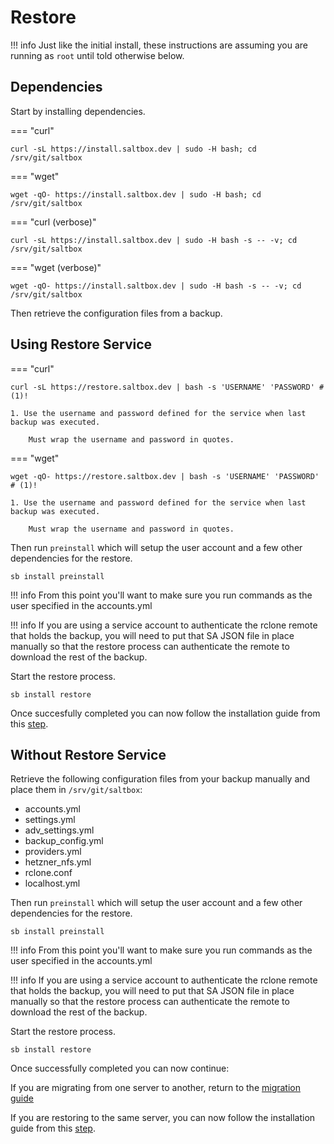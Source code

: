 # Restore

!!! info
    Just like the initial install, these instructions are assuming you are running as `root` until told otherwise below.

## Dependencies

Start by installing dependencies.

=== "curl"
```shell
curl -sL https://install.saltbox.dev | sudo -H bash; cd /srv/git/saltbox
```

=== "wget"
```shell
wget -qO- https://install.saltbox.dev | sudo -H bash; cd /srv/git/saltbox
```

=== "curl (verbose)"
```shell
curl -sL https://install.saltbox.dev | sudo -H bash -s -- -v; cd /srv/git/saltbox
```

=== "wget (verbose)"
```shell
wget -qO- https://install.saltbox.dev | sudo -H bash -s -- -v; cd /srv/git/saltbox
```

Then retrieve the configuration files from a backup.

## Using Restore Service

=== "curl"
```{ .sh .annotate }
curl -sL https://restore.saltbox.dev | bash -s 'USERNAME' 'PASSWORD' # (1)!
```

    1. Use the username and password defined for the service when last backup was executed.

        Must wrap the username and password in quotes.

=== "wget"
```{ .sh .annotate }
wget -qO- https://restore.saltbox.dev | bash -s 'USERNAME' 'PASSWORD' # (1)!
```

    1. Use the username and password defined for the service when last backup was executed.

        Must wrap the username and password in quotes.

Then run `preinstall` which will setup the user account and a few other dependencies for the restore.

```shell
sb install preinstall
```

!!! info
    From this point you'll want to make sure you run commands as the user specified in the accounts.yml

!!! info
    If you are using a service account to authenticate the rclone remote that holds the backup, you will need to put that SA JSON file in place manually so that the restore process can authenticate the remote to download the rest of the backup.

Start the restore process.

```shell
sb install restore
```

Once succesfully completed you can now follow the installation guide from this [step](../../saltbox/install/install.md#step-5-saltbox).

## Without Restore Service

Retrieve the following configuration files from your backup manually and place them in `/srv/git/saltbox`:

* accounts.yml
* settings.yml
* adv_settings.yml
* backup_config.yml
* providers.yml
* hetzner_nfs.yml
* rclone.conf
* localhost.yml

Then run `preinstall` which will setup the user account and a few other dependencies for the restore.

```shell
sb install preinstall
```

!!! info
    From this point you'll want to make sure you run commands as the user specified in the accounts.yml

!!! info
    If you are using a service account to authenticate the rclone remote that holds the backup, you will need to put that SA JSON file in place manually so that the restore process can authenticate the remote to download the rest of the backup.

Start the restore process.

```shell
sb install restore
```

Once successfully completed you can now continue:

If you are migrating from one server to another, return to the [migration guide](migrate.md)

If you are restoring to the same server, you can now follow the installation guide from this [step](../../saltbox/install/install.md#step-5-saltbox).
